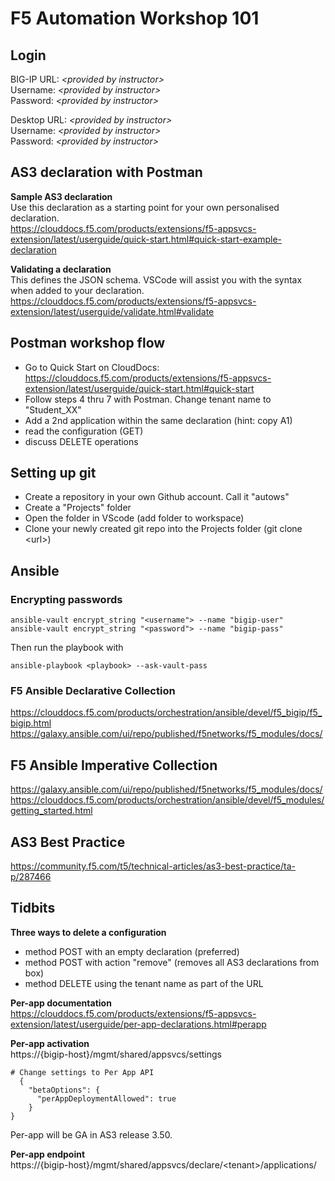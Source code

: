 # F5 Automation Workshop 101

## Login
BIG-IP URL: *\<provided by instructor\>*  
Username: *\<provided by instructor\>*  
Password: *\<provided by instructor\>*  

Desktop URL:  *\<provided by instructor\>*  
Username: *\<provided by instructor\>*  
Password: *\<provided by instructor\>*  

## AS3 declaration with Postman
**Sample AS3 declaration**  
Use this declaration as a starting point for your own personalised declaration.  
https://clouddocs.f5.com/products/extensions/f5-appsvcs-extension/latest/userguide/quick-start.html#quick-start-example-declaration

**Validating a declaration**  
This defines the JSON schema. VSCode will assist you with the syntax when added to your declaration.  
https://clouddocs.f5.com/products/extensions/f5-appsvcs-extension/latest/userguide/validate.html#validate

## Postman workshop flow  
- Go to Quick Start on CloudDocs: https://clouddocs.f5.com/products/extensions/f5-appsvcs-extension/latest/userguide/quick-start.html#quick-start  
- Follow steps 4 thru 7 with Postman. Change tenant name to "Student_XX"
- Add a 2nd application within the same declaration (hint: copy A1)  
- read the configuration (GET)
- discuss DELETE operations

## Setting up git
- Create a repository in your own Github account. Call it "autows"
- Create a "Projects" folder  
- Open the folder in VScode (add folder to workspace)
- Clone your newly created git repo into the Projects folder (git clone \<url\>)


## Ansible
### Encrypting passwords
```
ansible-vault encrypt_string "<username"> --name "bigip-user"
ansible-vault encrypt_string "<password"> --name "bigip-pass"
```
Then run the playbook with  
```
ansible-playbook <playbook> --ask-vault-pass
```   
### F5 Ansible Declarative Collection  
https://clouddocs.f5.com/products/orchestration/ansible/devel/f5_bigip/f5_bigip.html  
https://galaxy.ansible.com/ui/repo/published/f5networks/f5_modules/docs/  

## F5 Ansible Imperative Collection  
https://galaxy.ansible.com/ui/repo/published/f5networks/f5_modules/docs/  
https://clouddocs.f5.com/products/orchestration/ansible/devel/f5_modules/getting_started.html  

## AS3 Best Practice
https://community.f5.com/t5/technical-articles/as3-best-practice/ta-p/287466

## Tidbits
**Three ways to delete a configuration**  
- method POST with an empty declaration (preferred)
- method POST  with action "remove" (removes all AS3 declarations from box)
- method DELETE using the tenant name as part of the URL 

**Per-app documentation**  
https://clouddocs.f5.com/products/extensions/f5-appsvcs-extension/latest/userguide/per-app-declarations.html#perapp

**Per-app activation**  
https://{bigip-host}/mgmt/shared/appsvcs/settings  
```
# Change settings to Per App API  
  {  
    "betaOptions": {  
      "perAppDeploymentAllowed": true  
    }  
}  
```
Per-app will be GA in AS3 release 3.50.  

**Per-app endpoint**  
https://{bigip-host}/mgmt/shared/appsvcs/declare/\<tenant\>/applications/

